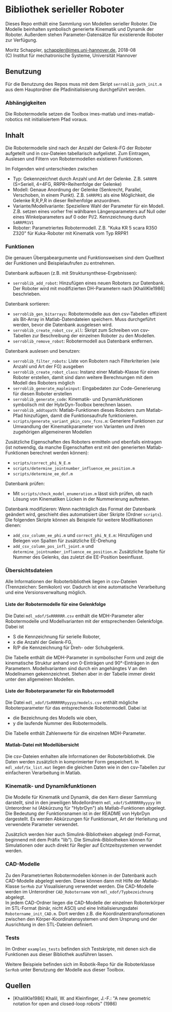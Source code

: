 # Bibliothek serieller Roboter

Dieses Repo enthält eine Sammlung von Modellen serieller Roboter. Die Modelle beinhalten symbolisch generierte Kinematik und Dynamik der Roboter. Außerdem stehen Parameter-Datensätze für existierende Roboter zur Verfügung.

Moritz Schappler, schappler@imes.uni-hannover.de, 2018-08  
(C) Institut für mechatronische Systeme, Universität Hannover

## Benutzung

Für die Benutzung des Repos muss mit dem Skript `serroblib_path_init.m` aus dem Hauptordner die Pfadinitialisierung durchgeführt werden.

### Abhängigkeiten

Die Robotermodelle setzen die Toolbox imes-matlab und imes-matlab-robotics mit initialisiertem Pfad voraus.

## Inhalt

Die Robotermodelle sind nach der Anzahl der Gelenk-FG der Roboter aufgeteilt und in csv-Dateien tabellarisch aufgelistet.
Zum Eintragen, Auslesen und Filtern von Robotermodellen existieren Funktionen.

Im Folgenden wird unterschieden zwischen

* Typ: Gekennzeichnet durch Anzahl und Art der Gelenke. Z.B. `S4RRPR` (S=Seriell, 4=4FG, RRPR=Reihenfolge der Gelenke)
* Modell: Genaue Anordnung der Gelenke (Senkrecht, Parallel, Verschoben, in einem Punkt). Z.B. `S4RRPR1` als eine Möglichkeit, die Gelenke R,R,P,R in dieser Reihenfolge anzuordnen.
* Variante/Modellvariante: Speziellere Wahl der Parameter für ein Modell. Z.B. setzen eines vorher frei wählbaren Längenparameters auf Null oder eines Winkelparameters auf 0 oder Pi/2. Kennzeichnung durch `S4RRPR1V1`
* Roboter: Parametriertes Robotermodell. Z.B. "Kuka KR 5 scara R350 Z320" für Kuka-Roboter mit Kinematik vom Typ RRPR1

### Funktionen

Die genauen Übergabeargumente und Funktionsweisen sind dem Quelltext der Funktionen und Beispielaufrufen zu entnehmen.

Datenbank aufbauen (z.B. mit Struktursynthese-Ergebnissen):
* `serroblib_add_robot`: Hinzufügen eines neuen Roboters zur Datenbank. Der Roboter wird mit modifizierten DH-Parametern nach [KhalilKle1986] beschrieben.

Datenbank sortieren:
* `serroblib_gen_bitarrays`: Robotermodelle aus den csv-Tabellen effizient als Bit-Array in Matlab-Datendateien speichern. Muss durchgeführt werden, bevor die Datenbank ausgelesen wird.
* `serroblib_create_robot_csv_all`: Skript zum Schreiben von csv-Tabellen zur Beschreibung der einzelnen Roboter zu den Modellen.
* `serroblib_remove_robot`: Robotermodell aus Datenbank entfernen.

Datenbank auslesen und benutzen:
* `serroblib_filter_robots`: Liste von Robotern nach Filterkriterien (wie Anzahl und Art der FG) ausgeben
* `serroblib_create_robot_class`: Instanz einer Matlab-Klasse für einen Roboter erstellen, damit sind dann weitere Berechnungen mit dem Modell des Roboters möglich
* `serroblib_generate_mapleinput`: Eingabedaten zur Code-Generierung für diesen Roboter erstellen
* `serroblib_generate_code`: Kinematik- und Dynamikfunktionen symbolisch mit der HybrDyn-Toolbox berechnen lassen.
* `serroblib_addtopath`: Matlab-Funktionen dieses Roboters zum Matlab-Pfad hinzufügen, damit die Funktionsaufrufe funktionieren.
* `scripts/generate_variant_pkin_conv_fcns.m`: Generiere Funktionen zur Umwandlung der Kinematikparameter von Varianten und ihren zugehörigen allgemeineren Modellen

Zusätzliche Eigenschaften des Roboters ermitteln und ebenfalls eintragen (ist notwendig, da manche Eigenschaften erst mit den generierten Matlab-Funktionen berechnet werden können): 
* `scripts/correct_phi_N_E.m`
* `scripts/determine_jointnumber_influence_ee_position.m`
* `scripts/determine_ee_dof.m`

Datenbank prüfen:
* Mit `scripts/check_model_enumeration.m` lässt sich prüfen, ob nach Lösung von Kinematiken Lücken in der Nummerierung auftreten.

Datenbank modifizieren: Wenn nachträglich das Format der Datenbank geändert wird, geschieht dies automatisiert über Skripte (Ordner `scripts`). Die folgenden Skripte können als Beispiele für weitere Modifikationen dienen:
* `add_csv_column_ee_phi.m` und `correct_phi_N_E.m`: Hinzufügen und Belegen von Spalten für zusätzliche EE-Drehung
* `add_csv_column_pos_infl_joint.m` und `determine_jointnumber_influence_ee_position.m`: Zusätzliche Spalte für Nummer des Gelenks, das zuletzt die EE-Position beeinflusst.

### Übersichtsdateien

Alle Informationen der Roboterbibliothek liegen in csv-Dateien (Trennzeichen: Semikolon) vor. Dadurch ist eine automatische Verarbeitung und eine Versionsverwaltung möglich.

#### Liste der Robotermodelle für eine Gelenkfolge

Die Datei `mdl_xdof/SxRRRRRR.csv` enthält die MDH-Parameter aller Robotermodelle und Modellvarianten mit der entsprechenden Gelenkfolge. Dabei ist

* S die Kennzeichnung für serielle Roboter,
* x die Anzahl der Gelenk-FG,
* R/P die Kennzeichnung für Dreh- oder Schubgelenk.

Die Tabelle enthält die MDH-Parameter in symbolischer Form und zeigt die kinematische Struktur anhand von 0-Einträgen und 90°-Einträgen in den Parametern. Modellvarianten sind durch ein angehängtes V an den Modellnamen gekennzeichnet. Stehen aber in der Tabelle immer direkt unter den allgemeinen Modellen.

#### Liste der Roboterparameter für ein Robotermodell

Die Datei `mdl_xdof/SxRRRRRRyyyyy/models.csv` enthält mögliche Roboterparameter für das entsprechende Robotermodell. Dabei ist

* die Bezeichnung des Modells wie oben,
* y die laufende Nummer des Robotermodells.

Die Tabelle enthält Zahlenwerte für die einzelnen MDH-Parameter.

#### Matlab-Datei mit Modellübersicht

Die csv-Dateien enhalten alle Informationen der Roboterbibliothek. Die Daten werden zusätzlich in komprimierter Form gespeichert. In `mdl_xdof/Sx_list.mat` liegen die gleichen Daten wie in den csv-Tabellen zur einfacheren Verarbeitung in Matlab.

### Kinematik- und Dynamikfunktionen

Die Modelle für Kinematik und Dynamik, die den Kern dieser Sammlung darstellt, sind in den jeweiligen Modellordnern `mdl_xdof/SxRRRRRRyyyyy` im Unterordner `hd` (Abkürzung für "HybrDyn") als Matlab-Funktionen abgelegt.
Die Bedeutung der Funktionsnamen ist in der README von HybrDyn dargestellt. Es werden Abkürzungen für Funktionsart, Art der Herleitung und verwendete Parameter verwendet.

Zusätzlich werden hier auch Simulink-Bibliotheken abgelegt (mdl-Format, beginnend mit dem Präfix "lib"). Die Simulink-Bibliotheken können für Simulationen oder auch direkt für Regler auf Echtzeitsystemen verwendet werden.

### CAD-Modelle

Zu den Parametrierten Robotermodellen können in der Datenbank auch CAD-Modelle abgelegt werden. Diese können dann mit Hilfe der Matlab-Klasse `SerRob` zur Visualisierung verwendet werden.
Die CAD-Modelle werden im Unterordner `CAD_Robotername` von `mdl_xdof/Typbezeichnung` abgelegt.  
In jedem CAD-Ordner liegen die CAD-Modelle der einzelnen Roboterkörper im STL-Format (binär, nicht ASCI) und eine Initialisierungsdatei `Robotername_init_CAD.m`. Dort werden z.B. die Koordinatentransformationen zwischen den Körper-Koordinatensystemen und dem Ursprung und der Ausrichtung in den STL-Dateien definiert.

### Tests

Im Ordner `examples_tests` befinden sich Testskripte, mit denen sich die Funktionen aus dieser Bibliothek ausführen lassen.

Weitere Beispiele befinden sich im Robotik-Repo für die Roboterklasse `SerRob` unter Benutzung der Modelle aus dieser Toolbox.

## Quellen

* [KhalilKle1986] Khalil, W. and Kleinfinger, J.-F.: "A new geometric notation for open and closed-loop robots" (1986) <a name="KhalilKle1986"></a> 
